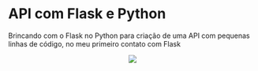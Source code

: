 <h1> API com Flask e Python </h1>
<p> Brincando com o Flask no Python para criação de uma API com pequenas linhas de código, no meu primeiro contato com Flask </p>

<div align=center>
  <img src="https://user-images.githubusercontent.com/64509839/197288338-1cbd14a8-d791-41d3-a0ab-439803f3b7ad.png">
</div>
